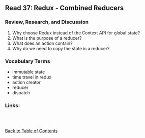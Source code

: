 ## Read 37: Redux - Combined Reducers

### Review, Research, and Discussion

1. Why choose Redux instead of the Context API for global state?
1. What is the purpose of a reducer?
1. What does an action contain?
1. Why do we need to copy the state in a reducer?

### Vocabulary Terms

- immutable state
- time travel in redux
- action creator
- reducer
- dispatch

### Links:

<br>
<br>

[Back to Table of Contents](README.md)
